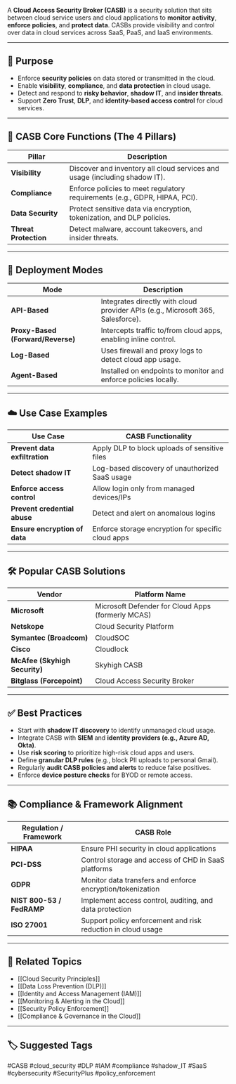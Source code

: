 A **Cloud Access Security Broker (CASB)** is a security solution that sits between cloud service users and cloud applications to **monitor activity**, **enforce policies**, and **protect data**. CASBs provide visibility and control over data in cloud services across SaaS, PaaS, and IaaS environments.

---

## 🎯 Purpose

- Enforce **security policies** on data stored or transmitted in the cloud.
- Enable **visibility**, **compliance**, and **data protection** in cloud usage.
- Detect and respond to **risky behavior**, **shadow IT**, and **insider threats**.
- Support **Zero Trust**, **DLP**, and **identity-based access control** for cloud services.

---

## 🧱 CASB Core Functions (The 4 Pillars)

| Pillar                 | Description                                                                 |
|------------------------|-----------------------------------------------------------------------------|
| **Visibility**          | Discover and inventory all cloud services and usage (including shadow IT). |
| **Compliance**          | Enforce policies to meet regulatory requirements (e.g., GDPR, HIPAA, PCI). |
| **Data Security**       | Protect sensitive data via encryption, tokenization, and DLP policies.      |
| **Threat Protection**   | Detect malware, account takeovers, and insider threats.                     |

---

## 🔐 Deployment Modes

| Mode                  | Description                                                                  |
|-----------------------|------------------------------------------------------------------------------|
| **API-Based**          | Integrates directly with cloud provider APIs (e.g., Microsoft 365, Salesforce). |
| **Proxy-Based (Forward/Reverse)** | Intercepts traffic to/from cloud apps, enabling inline control.         |
| **Log-Based**          | Uses firewall and proxy logs to detect cloud app usage.                      |
| **Agent-Based**        | Installed on endpoints to monitor and enforce policies locally.              |

---

## ☁️ Use Case Examples

| Use Case                        | CASB Functionality                                   |
|---------------------------------|------------------------------------------------------|
| **Prevent data exfiltration**    | Apply DLP to block uploads of sensitive files        |
| **Detect shadow IT**            | Log-based discovery of unauthorized SaaS usage       |
| **Enforce access control**      | Allow login only from managed devices/IPs            |
| **Prevent credential abuse**    | Detect and alert on anomalous logins                 |
| **Ensure encryption of data**   | Enforce storage encryption for specific cloud apps   |

---

## 🛠 Popular CASB Solutions

| Vendor             | Platform Name              |
|--------------------|----------------------------|
| **Microsoft**       | Microsoft Defender for Cloud Apps (formerly MCAS) |
| **Netskope**        | Cloud Security Platform    |
| **Symantec (Broadcom)** | CloudSOC                |
| **Cisco**           | Cloudlock                  |
| **McAfee (Skyhigh Security)** | Skyhigh CASB         |
| **Bitglass (Forcepoint)** | Cloud Access Security Broker |

---

## ✅ Best Practices

- Start with **shadow IT discovery** to identify unmanaged cloud usage.
- Integrate CASB with **SIEM** and **identity providers (e.g., Azure AD, Okta)**.
- Use **risk scoring** to prioritize high-risk cloud apps and users.
- Define **granular DLP rules** (e.g., block PII uploads to personal Gmail).
- Regularly **audit CASB policies and alerts** to reduce false positives.
- Enforce **device posture checks** for BYOD or remote access.

---

## 📚 Compliance & Framework Alignment

| Regulation / Framework | CASB Role                                                   |
|------------------------|--------------------------------------------------------------|
| **HIPAA**              | Ensure PHI security in cloud applications                    |
| **PCI-DSS**            | Control storage and access of CHD in SaaS platforms          |
| **GDPR**               | Monitor data transfers and enforce encryption/tokenization   |
| **NIST 800-53 / FedRAMP** | Implement access control, auditing, and data protection     |
| **ISO 27001**          | Support policy enforcement and risk reduction in cloud usage |

---

## 🧩 Related Topics

- [[Cloud Security Principles]]
- [[Data Loss Prevention (DLP)]]
- [[Identity and Access Management (IAM)]]
- [[Monitoring & Alerting in the Cloud]]
- [[Security Policy Enforcement]]
- [[Compliance & Governance in the Cloud]]

---

## 🏷 Suggested Tags

#CASB #cloud_security #DLP #IAM #compliance #shadow_IT #SaaS #cybersecurity #SecurityPlus #policy_enforcement
